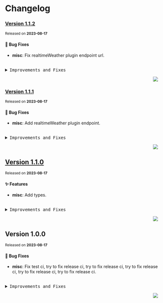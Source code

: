 <a name="readme-top"></a>

# Changelog

### [Version&nbsp;1.1.2](https://github.com/lobehub/lobe-chat-plugins/compare/v1.1.1...v1.1.2)
<sup>Released on **2023-08-17**</sup>


#### 🐛 Bug Fixes

- **misc**: Fix realtimeWeather plugin endpoint url.


<br/>



<details>
<summary><kbd>Improvements and Fixes</kbd></summary>



#### What's fixed

* **misc**: Fix realtimeWeather plugin endpoint url ([28c6608](https://github.com/lobehub/lobe-chat-plugins/commit/28c6608))

</details>


<div align="right">

[![](https://img.shields.io/badge/-BACK_TO_TOP-151515?style=flat-square)](#readme-top)

</div>

### [Version&nbsp;1.1.1](https://github.com/lobehub/lobe-chat-plugins/compare/v1.1.0...v1.1.1)
<sup>Released on **2023-08-17**</sup>


#### 🐛 Bug Fixes

- **misc**: Add realtimeWeather plugin endpoint.


<br/>



<details>
<summary><kbd>Improvements and Fixes</kbd></summary>



#### What's fixed

* **misc**: Add realtimeWeather plugin endpoint ([88793a2](https://github.com/lobehub/lobe-chat-plugins/commit/88793a2))

</details>


<div align="right">

[![](https://img.shields.io/badge/-BACK_TO_TOP-151515?style=flat-square)](#readme-top)

</div>

## [Version&nbsp;1.1.0](https://github.com/lobehub/lobe-chat-plugins/compare/v1.0.0...v1.1.0)
<sup>Released on **2023-08-17**</sup>


#### ✨ Features

- **misc**: Add types.


<br/>



<details>
<summary><kbd>Improvements and Fixes</kbd></summary>



#### What's improved

* **misc**: Add types ([6ca3a63](https://github.com/lobehub/lobe-chat-plugins/commit/6ca3a63))

</details>


<div align="right">

[![](https://img.shields.io/badge/-BACK_TO_TOP-151515?style=flat-square)](#readme-top)

</div>

## Version&nbsp;1.0.0
<sup>Released on **2023-08-17**</sup>


#### 🐛 Bug Fixes

- **misc**: Fix test ci, try to fix release ci, try to fix release ci, try to fix release ci, try to fix release ci, try to fix release ci.


<br/>



<details>
<summary><kbd>Improvements and Fixes</kbd></summary>



#### What's fixed

* **misc**: Fix test ci ([039d733](https://github.com/lobehub/lobe-chat-plugins/commit/039d733))
* **misc**: Try to fix release ci ([ab60253](https://github.com/lobehub/lobe-chat-plugins/commit/ab60253))
* **misc**: Try to fix release ci ([08b6a3c](https://github.com/lobehub/lobe-chat-plugins/commit/08b6a3c))
* **misc**: Try to fix release ci ([e18d960](https://github.com/lobehub/lobe-chat-plugins/commit/e18d960))
* **misc**: Try to fix release ci ([be8a58a](https://github.com/lobehub/lobe-chat-plugins/commit/be8a58a))
* **misc**: Try to fix release ci ([372cddf](https://github.com/lobehub/lobe-chat-plugins/commit/372cddf))

</details>


<div align="right">

[![](https://img.shields.io/badge/-BACK_TO_TOP-151515?style=flat-square)](#readme-top)

</div>
